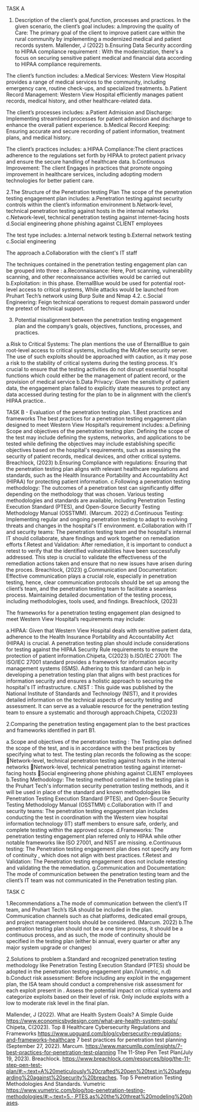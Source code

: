 TASK A
1. Description of the client’s goal,function, processes and practices.
In the given scenario, the client’s goal includes: 
a.Improving the quality of Care: The primary goal of the client to improve patient care within the rural community by implementing a modernized medical and patient records system. Mallender, J (2022)
b.Ensuring Data Security according to HIPAA compliance requirement : With the modernization, there's a focus on securing sensitive patient medical and financial data according to HIPAA compliance requirements.

The client’s function includes:
a.Medical Services: Western View Hospital provides a range of medical services to the community, including emergency care, routine check-ups, and specialized treatments.
b.Patient Record Management: Western View Hospital efficiently manages  patient records, medical history, and other healthcare-related data.

The client’s processes includes:
a.Patient Admission and Discharge: Implementing streamlined processes for patient admission and discharge to enhance the overall patient experience.
b.Medical Record Keeping: Ensuring accurate and secure recording of patient information, treatment plans, and medical history.

The client’s practices includes:
a.HIPAA Compliance:The client practices adherence to the regulations set forth by HIPAA to protect patient privacy and ensure the secure handling of healthcare data.
b.Continuous Improvement: The client Engages in practices that promote ongoing improvement in healthcare services, including adopting modern technologies for better patient care.




2.The Structure of the Penetration testing Plan 
The scope of the penetration testing engagement plan includes:
a.Penetration testing against security controls within the client’s information environment
b.Network-level, technical penetration testing against hosts in the internal networks
c.Network-level, technical penetration testing against internet-facing hosts
d.Social engineering phone phishing against CLIENT employees

The test type includes:
a.Internal network testing
b.External network testing
c.Social engineering

The approach
a.Collaboration with the client's IT staff

The techniques contained in the penetration testing engagement plan  can be grouped into three :
a.Reconnaissance: Here, Port scanning, vulnerability scanning, and other reconnaissance activities would be carried out
b.Exploitation: in this phase.  EternalBlue would be used  for potential root-level access to critical systems, While attacks would be launched  from Pruhart Tech’s network using Burp Suite and Nmap 4.2.
c.Social Engineering: Feign technical operations to request domain password under the pretext of technical support.








3. Potential misalignment between the penetration testing engagement plan and the company’s goals, objectives, functions, processes, and practices.

a.Risk to Critical Systems: The plan mentions the use of EternalBlue to gain root-level access to critical systems, including the McAfee security server. The use of such exploits should be approached with caution, as it may pose a risk to the stability of critical systems during the testing process. It's crucial to ensure that the testing activities do not disrupt essential hospital functions which could either be the management of patient record, or the provision of medical service
b.Data Privacy: Given the sensitivity of patient data, the engagement plan failed to  explicitly state measures to protect any data accessed during testing for the plan to be in alignment with the client’s HIPAA practice..




TASK B - Evaluation of the penetration testing plan.
1.Best practices and frameworks
The best practices for a penetration testing engagement  plan  designed to meet Western View Hospital’s requirement includes:
a.Defining Scope and objectives of the penetration testing plan: Defining the scope of the test may include  defining  the  systems, networks, and applications to be tested while defining the objectives may include establishing specific objectives based on the hospital's requirements, such as assessing the security of patient records, medical devices, and other critical systems. Breachlock, (2023)
b.Ensuring Compliance with regulations: Ensuring that the penetration testing plan aligns with relevant healthcare regulations and standards, such as the Health Insurance Portability and Accountability Act (HIPAA) for protecting patient information. 
c.Following a penetration testing methodology: The outcomes of a penetration test can significantly differ depending on the methodology that was chosen. Various testing methodologies and standards are available, including Penetration Testing Execution Standard (PTES), and Open-Source Security Testing Methodology Manual (OSSTMM). (Marcum. 2022)
d.Continuous Testing: Implementing regular and ongoing penetration testing to adapt to evolving threats and changes in the hospital's IT environment.
e.Collaboration with IT and security teams:  The penetration testing team and the hospital's internal IT should collaborate, share findings and work together on remediation efforts
f.Retest and Validation:  After remediation, it is important to conduct a retest to verify  that the identified vulnerabilities have been successfully addressed. This step is crucial to validate the effectiveness of the remediation actions taken and ensure that no new issues have arisen during the proces. Breachlock, (2023)
g.Communication and Documentation: Effective communication plays a crucial role, especially in penetration testing, hence, clear communication protocols should be set up among the client’s team, and the penetration testing team to facilitate a seamless process. Maintaining detailed documentation of the testing process, including methodologies, tools used, and findings. Breachlock, (2023)

The frameworks for a penetration testing engagement plan designed to meet Western View Hospital’s requirements may include:

a.HIPAA: Given that Western View Hospital deals with sensitive patient data, adherence to the Health Insurance Portability and Accountability Act (HIPAA) is crucial. A penetration testing plan should include considerations for testing against the HIPAA Security Rule requirements to ensure the protection of patient information.Chipeta, C(2023)
b.ISO/IEC 27001: The ISO/IEC 27001 standard provides a framework for information security management systems (ISMS). Adhering to this standard can help in developing a penetration testing plan that aligns with best practices for information security and ensures a holistic approach to securing the hospital's IT infrastructure.
c.NIST : This guide  was published by the National Institute of Standards and Technology (NIST), and it  provides detailed information on the technical aspects of security testing and assessment. It can serve as a valuable resource for the penetration testing team to ensure a systematic and thorough approach.Chipeta, C(2023)


2.Comparing  the penetration testing engagement plan to the best practices and frameworks identified in part B1.

a.Scope and objectives of the penetration testing : The Testing plan defined the scope of the test, and is in accordance with the best practices by specifying what to test. The testing plan records the following as the scope:
Network-level, technical penetration testing against hosts in the internal networks
Network-level, technical penetration testing against internet-facing hosts
Social engineering phone phishing against CLIENT employees
b.Testing Methodology: The testing method contained in the testing plan is the  Pruhart Tech's information security penetration testing methods, and it will be used in place of the standard and known methodologies  like  Penetration Testing Execution Standard (PTES), and Open-Source Security Testing Methodology Manual (OSSTMM)
c.Collaboration with IT and security teams: The penetration testing engagement plan includes conducting the test in coordination with the Western view hospital  information technology (IT) staff members to ensure safe, orderly, and complete testing within the approved scope. 
d.Frameworks: The penetration testing engagement plan referred only to HIPAA while other notable frameworks like ISO 27001,  and NIST are missing. 
e.Continuous testing: The Penetration testing engagement plan does not specify any form of continuity , which does not align with best practices.
f.Retest and Validation: The Penetration testing engagement does not include retesting and validating the the remediation.
g.Communication and Documentation: The mode of communication between the penetration testing team and the client’s IT team was not communicated in the Penetration testing plan. 








TASK C

1.Recommendations
a.The mode of communication between the client’s IT team, and Pruhart Tech’s  ISA should be included in the plan. Communication channels such as chat platforms, dedicated email groups, and project management tools should be considered. (Marcum. 2022)
b.The penetration testing plan should not be a one time process, it should be a continuous process, and as such, the mode of continuity should be specified in the testing plan (either bi annual, every quarter or after any major system upgrade or changes)

2.Solutions to problem 
a.Standard and recognized penetration testing methodology like  Penetration Testing Execution Standard (PTES) should be adopted in the penetration testing engagement plan.(Vumetric, n.d)
b.Conduct risk assessment: Before including any exploit in the engagement plan, the ISA team should conduct a comprehensive risk assessment for each exploit present in . Assess the potential impact on critical systems and categorize exploits based on their level of risk. Only include exploits with a low to moderate risk level in the final plan.


Mallender, J (2022).  What are Health System Goals? A Simple Guide
https://www.economicsbydesign.com/what-are-health-system-goals/
Chipeta, C(2023). Top 8 Healthcare Cybersecurity Regulations and Frameworks
https://www.upguard.com/blog/cybersecurity-regulations-and-frameworks-healthcare
7 best practices for penetration test planning (September 27, 2022). Marcum. 
https://www.marcumllp.com/insights/7-best-practices-for-penetration-test-planning
The 11-Step Pen Test Plan(July 19, 2023). Breachlock. 
https://www.breachlock.com/resources/blog/the-11-step-pen-test-plan/#:~:text=A%20meticulously%20crafted%20pen%20test,in%20safeguarding%20against%20security%20breaches.
Top 5 Penetration Testing Methodologies And Standards. Vumetric
https://www.vumetric.com/blog/top-penetration-testing-methodologies/#:~:text=5.-,PTES,as%20the%20threat%20modeling%20phases.




